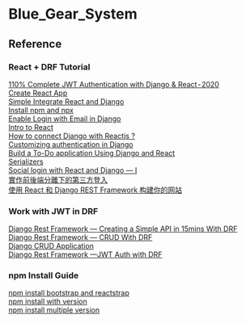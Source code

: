 # Blue_Gear_System

## Reference

### React + DRF Tutorial
[110% Complete JWT Authentication with Django & React - 2020](https://hackernoon.com/110percent-complete-jwt-authentication-with-django-and-react-2020-iejq34ta)<br/>
[Create React App](https://reactjs.org/docs/create-a-new-react-app.html)<br/>
[Simple Integrate React and Django](https://medium.com/georges-note-idea/full-stack-django-and-react-js-%E6%95%B4%E5%90%88-587b9b9cd0b2)<br/>
[Install npm and npx](https://nodejs.org/en/)<br/>
[Enable Login with Email in Django](https://rahmanfadhil.com/django-login-with-email/)<br/>
[Intro to React](https://reactjs.org/tutorial/tutorial.html)<br/>
[How to connect Django with Reactjs ?](https://www.geeksforgeeks.org/how-to-connect-django-with-reactjs/)<br/>
[Customizing authentication in Django](https://docs.djangoproject.com/en/3.0/topics/auth/customizing/#writing-an-authentication-backend)<br/>
[Build a To-Do application Using Django and React](https://www.digitalocean.com/community/tutorials/build-a-to-do-application-using-django-and-react)<br/>
[Serializers](https://www.django-rest-framework.org/api-guide/serializers/?ref=hackernoon.com)<br/>
[Social login with React and Django — I](https://medium.com/@pratique/social-login-with-react-and-django-i-c380fe8982e2)<br/>
[實作前後端分離下的第三方登入](https://blog.hanklu.tw/post/2020/spa-api-social-loign/)<br/>
[使用 React 和 Django REST Framework 构建你的网站](https://zhuanlan.zhihu.com/p/33546988)<br/>

### Work with JWT in DRF
[Django Rest Framework — Creating a Simple API in 15mins With DRF](https://medium.com/swlh/django-rest-framework-creating-a-simple-api-in-15mins-with-drf-5e051ee531dd)<br/>
[Django Rest Framework — CRUD With DRF](https://medium.com/swlh/django-rest-framework-crud-with-drf-9a8756095c73)</br>
[Django CRUD Application](https://medium.com/swlh/django-crud-application-postgresql-97c62d42eb38)</br>
[Django Rest Framework —JWT Auth with DRF](https://medium.com/python-in-plain-english/django-rest-framework-jwt-auth-with-drf-e13ccde9e68f)<br/>

### npm Install Guide
[npm install bootstrap and reactstrap](https://www.npmjs.com/package/reactstrap)<br/>
[npm install with version](https://docs.npmjs.com/cli/v6/commands/npm-install)<br/>
[npm install multiple version](https://reactgo.com/npm-install-same-package-multiple-versions/)<br/>